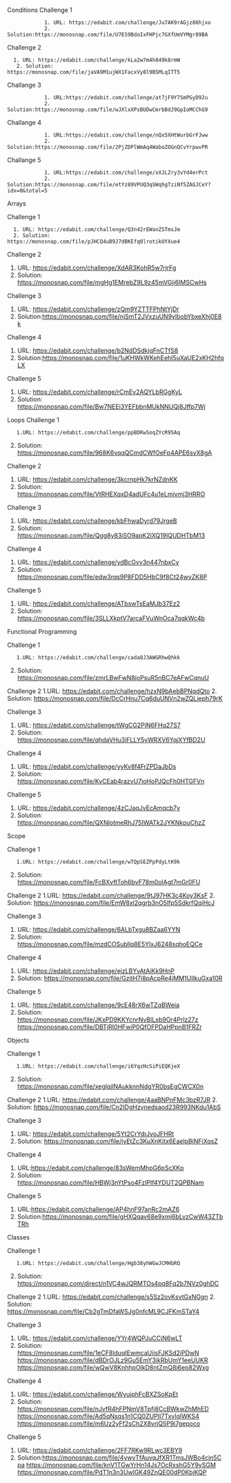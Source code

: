 Conditions
Challenge 1

                1. URL: https://edabit.com/challenge/Ju7AK9rAGjz86hjxo
                2. Solution:https://monosnap.com/file/U7ES9BdoIxFHPjc7GXfUmVYMgr89BA

Challenge 2

      1. URL: https://edabit.com/challenge/kLa2w7m4h849k8rmW
       2. Solution: https://monosnap.com/file/jaVA9M1ujWX1FacxVy8l9BSMLqITT5

Challange 3

                1. URL:https://edabit.com/challenge/at7jF9Y7SmPGyD92u
                2. Solution:https://monosnap.com/file/wJXlxXPsBUDwCmrbBdJ9GpIoMCChG9


Challange 4

                1. URL:https://edabit.com/challenge/nQx5XHtWurbGrFJww
                2. Solution:https://monosnap.com/file/2PjZDPlWmAq4WaboZOGnQCvYrpwvPR

Challange 5

                1. URL:https://edabit.com/challenge/xXJLZry3vYd4erPct
                2. Solution:https://monosnap.com/file/etYz89VPUQ3qSWqhgTziNf5ZAGJCeY?idx=0&total=5

Arrays

Challenge 1

      1. URL: https://edabit.com/challenge/Q3n42rEWanZSTmsJm
      2. Solution: https://monosnap.com/file/pJHCQ4uB9J7dBKEfq0lrotikUYXue4

Challenge 2

1. URL: https://edabit.com/challenge/XdAR3KohR5w7rjrFg
2. Solution: https://monosnap.com/file/mgHg1EMrebZ9L9z45mVGji6IMSCwHs

Challenge 3 

1. URL: https://edabit.com/challenge/zQm9YZTTFPhNtYjDr
2. Solution:https://monosnap.com/file/njSmT2JVxzuUN9ylbobYbxeXhj0E8k

Challenge 4
1. URL: https://edabit.com/challenge/b2NdDSdkjqFnCTfS8
2. Solution:https://monosnap.com/file/1uKHWkWKehEehI5uXaUE2xKH2hfqLX

Challenge 5
1. URL: https://edabit.com/challenge/rCmEy2AQYLbRGgKyL
2. Solution: https://monosnap.com/file/Bw7NEEi3YEFbbnMUkNNUQj8Jffp7Wj



Loops
Challenge 1

       1.URL: https://edabit.com/challenge/ppBDRwSoqZYcR95Aq
2. Solution: https://monosnap.com/file/968K6vqqQCmdCWfOeFp4APE6svX8gA

Challenge 2
1. URL: https://edabit.com/challenge/3kcrnpHk7krNZdnKK
2. Solution: https://monosnap.com/file/VtRHEXqxD4adUFc4u1eLmjvmj3HRRO

Challenge 3 
1. URL: https://edabit.com/challenge/kbFhwaDyrd79JrgeB 
2. Solution: https://monosnap.com/file/Qgg8y83iSO9apK2lXQ19lQUDHTbM13

Challenge 4
1. URL: https://edabit.com/challenge/ydBcGvv3n447nbxCy
2. Solution: https://monosnap.com/file/edw3rqs9P8FDD5HbC9f8Ct24wvZK8P

Challenge 5
1. URL: https://edabit.com/challenge/ATbswTsEaMJb37Ez2
2. Solution: https://monosnap.com/file/3SLLXkptV7arcaFVuWnOca7qqkWc4b




Functional Programming

Challenge 1

       1.URL: https://edabit.com/challenge/cada8J3AWGRhwQhkk
2. Solution: https://monosnap.com/file/zmrLBwFwN8joPsuR5nBC7eAFwCqnuU

Challenge 2
       1.URL: https://edabit.com/challenge/hzxN9bAebBPNqdQto
2. Solution: https://monosnap.com/file/DcCrHnu7Cq6duUNVn2wZQLieph79rK

Challenge 3 
1. URL: https://edabit.com/challenge/tWgCG2PjN6FHq27S7
2. Solution: https://monosnap.com/file/qhdaVHu3iFLLY5yWRXV6YqjXYfBD2U


Challenge 4
1. URL: https://edabit.com/challenge/yyKv8f4FrZPDaJbDs
2. Solution: https://monosnap.com/file/KvCEab4razvU7ioHoPJQcFh0HTGFVn

Challenge 5
1. URL: https://edabit.com/challenge/4zCJaqJvEcAmqcb7y
2. Solution: https://monosnap.com/file/QXNlotmeRhJ75IWATk2JYKNkpuChzZ




Scope

Challenge 1

       1.URL: https://edabit.com/challenge/wTQpSEZPpPdyLtK9k
2. Solution: https://monosnap.com/file/FcBXvftToh6bvF78m0olAgt7mGr0FU

Challenge 2
       1.URL: https://edabit.com/challenge/9tJ97HK3c4Koy3KsF
2. Solution: https://monosnap.com/file/EmW8xl2qgrb3nO5lfp5SdkrfQqiHcJ

Challenge 3 
1. URL: https://edabit.com/challenge/6ALbTxgu8BZaa6YYN
2. Solution: https://monosnap.com/file/mzdCOSubllq8E5YlxJ6248sqhoEQCe


Challenge 4
1. URL: https://edabit.com/challenge/ejzLBYvAtAiKk9HnP
2. Solution: https://monosnap.com/file/GzjtH7i8pAcpRe4jMM1UIlkuGxa10R

Challenge 5
1. URL: https://edabit.com/challenge/9cE48rX6wTZqBWeia
2. Solution: https://monosnap.com/file/JKxPD9KKYcnrNvBlLxb9Or4Prlz27z
	   	   https://monosnap.com/file/DBTjRI0HFwiP0QfOFPDaHPpnB1FRZr

Objects

Challenge 1

       1.URL: https://edabit.com/challenge/i6YqzHcSiPiEQKjeX
2. Solution: https://monosnap.com/file/xeglqjlNAukknnNdgYR0bsEgCWCX0n

Challenge 2
       1.URL: https://edabit.com/challenge/4aaBNPnFMc3bzR7JR
2. Solution: https://monosnap.com/file/Cn2IDgHzynedsaod23R993NKdu1AbS

Challenge 3 

1. URL: https://edabit.com/challenge/5Yt2CrYdrJvoJFHRt
2. Solution: https://monosnap.com/file/jyEtZc3KuXnKjtx6EaelpBjNFjXqsZ

Challenge 4
1. URL:https://edabit.com/challenge/83sWemMhpG6pScXKp
2. Solution: https://monosnap.com/file/HBWj3nYtPso4FzIPlf4YDUT2QPBNam

Challenge 5
1. URL:https://edabit.com/challenge/AP4hnF97anRc2mAZ6
2. Solution:https://monosnap.com/file/gHXQqav68e9xmj6bLvzCwW43ZTbTRh





Classes

Challenge 1

       1.URL: https://edabit.com/challenge/Hgb38yhWGwJCMHbRQ
2. Solution: https://monosnap.com/direct/n1VC4wJQRMTOs4pq8Fq2b7NVz0ghDC

Challenge 2
       1.URL: https://edabit.com/challenge/s5Sz2ovKsvtGxNGgn
2. Solution: https://monosnap.com/file/Cb2gTmDfaWSJg0nfcML9CJFKmSTaY4

Challenge 3 
1. URL: https://edabit.com/challenge/YYr4WQPJuCCiN6wLT
2. Solution: https://monosnap.com/file/1eCF8lduqIEwmcaUiisFJKSd2iPDwN
                    https://monosnap.com/file/dBDrOJLz9Gu5EmY3ikRbUmY1eeUUKR
                    https://monosnap.com/file/wQwV8KnhhpOlkD8ntZmQ8i6ep82Wxg

Challenge 4
1. URL: https://edabit.com/challenge/WyuiphFcBXZSoKpEt
2. Solution: https://monosnap.com/file/nJvfR4hFPNmV8Tpfj8CcBWkwZhMhED
		   https://monosnap.com/file/Ad5qNsqs1n1CQ0ZUPII7TxvIqlWKS4
		   https://monosnap.com/file/m6Uz2yFf2sCh2X8vriQ5P9i7gepoco

Challenge 5
1. URL: https://edabit.com/challenge/2FF7RKw9RLwc3EBY9
2. Solution:https://monosnap.com/file/4ywvTfAuvqJfXR1TmsJWBo4cjn5Cpa
		  https://monosnap.com/file/knV1TGwYrHn14Js7OcRxshG5Y9ySGM
		  https://monosnap.com/file/PdT1n3n3UwlGK49ZnQE00dP0KbjKQP
